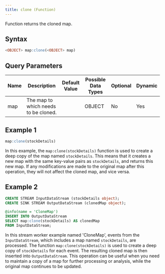 ```yaml
---
title: clone (Function)
---
```


Function returns the cloned map.

## Syntax

```sql
<OBJECT> map:clone(<OBJECT> map)
```

## Query Parameters

| Name | Description | Default Value | Possible Data Types | Optional | Dynamic |
|------|-------------|---------------|---------------------|----------|---------|
| map  | The map to which needs to be cloned. |               | OBJECT  | No   | Yes   |

## Example 1

```sql
map:clone(stockDetails)
```

In this example, the `map:clone(stockDetails)` function is used to create a deep copy of the map named `stockDetails`. This means that it creates a new map with the same key-value pairs as `stockDetails`, and returns this new map. If any modifications are made to the original map after this operation, they will not affect the cloned map, and vice versa.

## Example 2

```sql
CREATE STREAM InputDataStream (stockDetails object);
CREATE SINK STREAM OutputDataStream (clonedMap object);

@info(name = 'CloneMap')
INSERT INTO OutputDataStream
SELECT map:clone(stockDetails) AS clonedMap
FROM InputDataStream;
```

In this stream worker example named 'CloneMap', events from the `InputDataStream`, which includes a map named `stockDetails`, are processed. The function `map:clone(stockDetails)` is used to create a deep copy of `stockDetails` for each event. The resulting cloned map is then inserted into `OutputDataStream`. This operation can be useful when you need to maintain a copy of a map for further processing or analysis, while the original map continues to be updated.
